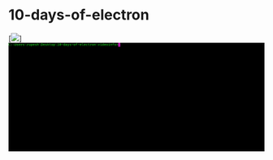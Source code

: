 # 10-days-of-electron

[![](https://img.shields.io/badge/Day-0-blue.svg?style=for-the-badge)]
![alt tag](videoinfo/final.gif)

